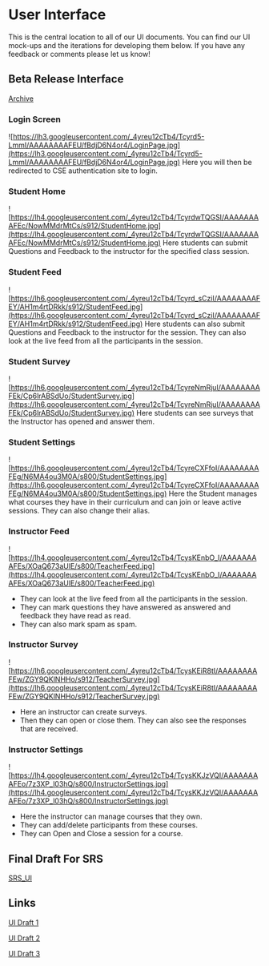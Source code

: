 # User Interface #

This is the central location to all of our UI documents. You can find our UI mock-ups and the iterations for developing them below. If you have any feedback or comments please let us know!

## Beta Release Interface ##
[Archive](https://docs.google.com/leaf?id=0Bzd4J1lrkW1zMzVhMTBhZTAtMGMwMy00YjZkLThlZDItMDczNmI3YTU5MmVl&hl=en)

### Login Screen ###
![https://lh3.googleusercontent.com/_4yreu12cTb4/Tcyrd5-LmmI/AAAAAAAAFEU/fBdjD6N4or4/LoginPage.jpg](https://lh3.googleusercontent.com/_4yreu12cTb4/Tcyrd5-LmmI/AAAAAAAAFEU/fBdjD6N4or4/LoginPage.jpg)
Here you will then be redirected to CSE authentication site to login.

### Student Home ###
![https://lh4.googleusercontent.com/_4yreu12cTb4/TcyrdwTQGSI/AAAAAAAAFEc/NowMMdrMtCs/s912/StudentHome.jpg](https://lh4.googleusercontent.com/_4yreu12cTb4/TcyrdwTQGSI/AAAAAAAAFEc/NowMMdrMtCs/s912/StudentHome.jpg)
Here students can submit Questions and Feedback to the instructor for the specified class session.

### Student Feed ###
![https://lh6.googleusercontent.com/_4yreu12cTb4/Tcyrd_sCziI/AAAAAAAAFEY/AH1m4rtDRkk/s912/StudentFeed.jpg](https://lh6.googleusercontent.com/_4yreu12cTb4/Tcyrd_sCziI/AAAAAAAAFEY/AH1m4rtDRkk/s912/StudentFeed.jpg)
Here students can also submit Questions and Feedback to the instructor for the session. They can also look at the live feed from all the participants in the session.

### Student Survey ###
![https://lh6.googleusercontent.com/_4yreu12cTb4/TcyreNmRjuI/AAAAAAAAFEk/Cp6lrABSdUo/StudentSurvey.jpg](https://lh6.googleusercontent.com/_4yreu12cTb4/TcyreNmRjuI/AAAAAAAAFEk/Cp6lrABSdUo/StudentSurvey.jpg)
Here students can see surveys that the Instructor has opened and answer them.

### Student Settings ###
![https://lh6.googleusercontent.com/_4yreu12cTb4/TcyreCXFfoI/AAAAAAAAFEg/N6MA4ou3M0A/s800/StudentSettings.jpg](https://lh6.googleusercontent.com/_4yreu12cTb4/TcyreCXFfoI/AAAAAAAAFEg/N6MA4ou3M0A/s800/StudentSettings.jpg)
Here the Student manages what courses they have in their curriculum and can join or leave active sessions. They can also change their alias.

### Instructor Feed ###
![https://lh4.googleusercontent.com/_4yreu12cTb4/TcysKEnbO_I/AAAAAAAAFEs/XOaQ673aUlE/s800/TeacherFeed.jpg](https://lh4.googleusercontent.com/_4yreu12cTb4/TcysKEnbO_I/AAAAAAAAFEs/XOaQ673aUlE/s800/TeacherFeed.jpg)
  * They can look at the live feed from all the participants in the session.
  * They can mark questions they have answered as answered and feedback they have read as read.
  * They can also mark spam as spam.

### Instructor Survey ###
![https://lh6.googleusercontent.com/_4yreu12cTb4/TcysKEiR8tI/AAAAAAAAFEw/ZGY9QKlNHHo/s912/TeacherSurvey.jpg](https://lh6.googleusercontent.com/_4yreu12cTb4/TcysKEiR8tI/AAAAAAAAFEw/ZGY9QKlNHHo/s912/TeacherSurvey.jpg)
  * Here an instructor can create surveys.
  * Then they can open or close them. They can also see the responses that are received.

### Instructor Settings ###
![https://lh4.googleusercontent.com/_4yreu12cTb4/TcysKKJzVQI/AAAAAAAAFEo/7z3XP_l03hQ/s800/InstructorSettings.jpg](https://lh4.googleusercontent.com/_4yreu12cTb4/TcysKKJzVQI/AAAAAAAAFEo/7z3XP_l03hQ/s800/InstructorSettings.jpg)
  * Here the instructor can manage courses that they own.
  * They can add/delete participants from these courses.
  * They can Open and Close a session for a course.

## Final Draft For SRS ##
[SRS\_UI](https://docs.google.com/leaf?id=10R7Hump0IQfYVVGhlkGiBn6j71NiUjEi-9yGFUBcPVKZQnxLSAF_YHFzLPy6&hl=en)

## Links ##
[UI Draft 1](https://docs.google.com/leaf?id=1sWolM57F6qqli5zRFTf3-O7rPnat0yPAhKX38ltNyPXIADxGYUQ6aLvcBAdd&sort=name&layout=list&num=50)

[UI Draft 2](https://docs.google.com/leaf?id=1ScOUx1VG5KsEXKCsMB4ZLxgwLyyNpmYBDubjSsjtsTbR1Z6ZBZEVmCUM_Y6T&sort=name&layout=list&num=50)

[UI Draft 3](https://docs.google.com/leaf?id=1sWolM57F6qqli5zRFTf3-O7rPnat0yPAhKX38ltNyPXIADxGYUQ6aLvcBAdd&sort=name&layout=list&num=50)